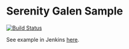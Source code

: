 Serenity Galen Sample
=================
[![Build Status](https://martinreinhardt-online.de/jenkins/buildStatus/icon?job=serenity_gradle_sample)](https://martinreinhardt-online.de/jenkins/job/serenity_gradle_sample)

See example in Jenkins [here](https://martinreinhardt-online.de/jenkins/job/serenity_galen_sample/).


